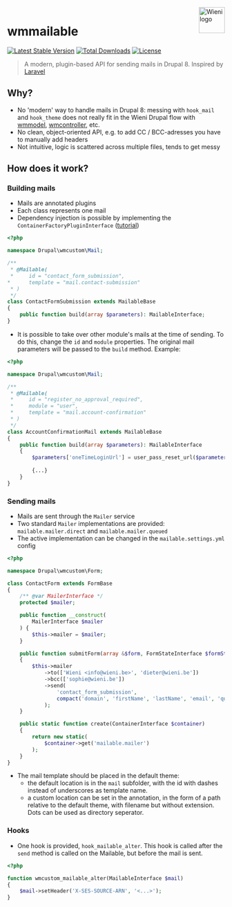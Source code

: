 <a href="https://www.wieni.be">
    <img src="https://www.wieni.be/themes/custom/drupack/logo.svg" alt="Wieni logo" title="Wieni" align="right" height="60" />
</a>

wmmailable
======================

[![Latest Stable Version](https://poser.pugx.org/wieni/wmmailable/v/stable)](https://packagist.org/packages/wieni/wmmailable)
[![Total Downloads](https://poser.pugx.org/wieni/wmmailable/downloads)](https://packagist.org/packages/wieni/wmmailable)
[![License](https://poser.pugx.org/wieni/wmmailable/license)](https://packagist.org/packages/wieni/wmmailable)

> A modern, plugin-based API for sending mails in Drupal 8. Inspired by [Laravel](https://laravel.com/docs/5.7/mail)

## Why?
- No 'modern' way to handle mails in Drupal 8: messing with `hook_mail` and `hook_theme` does not really fit in the Wieni Drupal flow with [wmmodel](https://github.com/wieni/wmmodel), [wmcontroller](https://github.com/wieni/wmcontroller), etc.
- No clean, object-oriented API, e.g. to add CC / BCC-adresses you have to manually add headers
- Not intuitive, logic is scattered across multiple files, tends to get messy

## How does it work?

### Building mails
- Mails are annotated plugins
- Each class represents one mail
- Dependency injection is possible by implementing the `ContainerFactoryPluginInterface` ([tutorial](https://chromatichq.com/blog/dependency-injection-drupal-8-plugins))

```php
<?php

namespace Drupal\wmcustom\Mail;

/**
 * @Mailable(
 *     id = "contact_form_submission",
*      template = "mail.contact-submission"
 * )
 */
class ContactFormSubmission extends MailableBase
{
    public function build(array $parameters): MailableInterface;
}
```

- It is possible to take over other module's mails at the time of sending. To do this, change the `id` and `module` properties. The original mail parameters will be passed to the `build` method. Example:
```php
<?php

namespace Drupal\wmcustom\Mail;

/**
 * @Mailable(
 *     id = "register_no_approval_required",
 *     module = "user",
 *     template = "mail.account-confirmation"
 * )
 */
class AccountConfirmationMail extends MailableBase
{
    public function build(array $parameters): MailableInterface
    {
        $parameters['oneTimeLoginUrl'] = user_pass_reset_url($parameters['account']);
        
        {...}
    }
}
```

### Sending mails
- Mails are sent through the `Mailer` service
- Two standard `Mailer` implementations are provided: `mailable.mailer.direct` and `mailable.mailer.queued`
- The active implementation can be changed in the `mailable.settings.yml` config

```php
<?php

namespace Drupal\wmcustom\Form;

class ContactForm extends FormBase
{
    /** @var MailerInterface */
    protected $mailer;

    public function __construct(
        MailerInterface $mailer
    ) {
        $this->mailer = $mailer;
    }

    public function submitForm(array &$form, FormStateInterface $formState)
    {
        $this->mailer
            ->to(['Wieni <info@wieni.be>', 'dieter@wieni.be'])
            ->bcc(['sophie@wieni.be'])
            ->send(
                'contact_form_submission',
                compact('domain', 'firstName', 'lastName', 'email', 'question')
            );
	}

	public static function create(ContainerInterface $container)
	{
	    return new static(
	        $container->get('mailable.mailer')
        );
    }
}
```

- The mail template should be placed in the default theme:
    - the default location is in the `mail` subfolder, with the id with dashes instead of underscores as template name.
    - a custom location can be set in the annotation, in the form of a path relative to the default theme, with filename but without extension. Dots can be used as directory seperator.

### Hooks
- One hook is provided, `hook_mailable_alter`. This hook is called after the `send` method is called on the Mailable, but before the mail is sent.

```php
<?php

function wmcustom_mailable_alter(MailableInterface $mail)
{
    $mail->setHeader('X-SES-SOURCE-ARN', '<...>');
}
```
